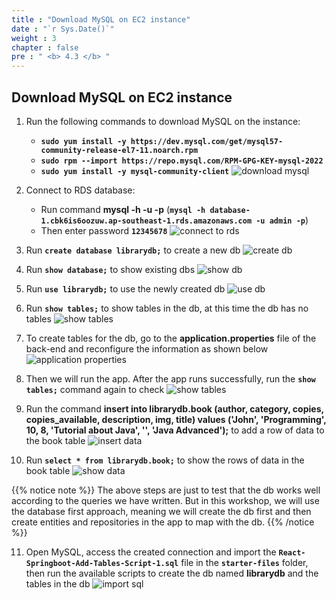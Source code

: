 ```yaml
---
title : "Download MySQL on EC2 instance"
date : "`r Sys.Date()`"
weight : 3
chapter : false
pre : " <b> 4.3 </b> "
---
```


## Download MySQL on EC2 instance

1. Run the following commands to download MySQL on the instance:
   - **`sudo yum install -y https://dev.mysql.com/get/mysql57-community-release-el7-11.noarch.rpm`**
   - **`sudo rpm --import https://repo.mysql.com/RPM-GPG-KEY-mysql-2022`**
   - **`sudo yum install -y mysql-community-client`**
![download mysql](/workshop01-AWS-FCJ-2024/images/4-3/01.png?width=50pc)

2. Connect to RDS database:
   - Run command **mysql -h <RDS-ENDPOINT> -u <USERNAME> -p** (**`mysql -h database-1.cbk6is6oozuw.ap-southeast-1.rds.amazonaws.com -u admin -p`**)
   - Then enter password **`12345678`**
![connect to rds](/workshop01-AWS-FCJ-2024/images/4-3/02.png?width=50pc)

3. Run **`create database librarydb;`** to create a new db
![create db](/workshop01-AWS-FCJ-2024/images/4-3/03.png?width=50pc)

4. Run **`show database;`** to show existing dbs
![show db](/workshop01-AWS-FCJ-2024/images/4-3/04.png?width=50pc)

5. Run **`use librarydb;`** to use the newly created db
![use db](/workshop01-AWS-FCJ-2024/images/4-3/05.png?width=50pc)

6. Run **`show tables;`** to show tables in the db, at this time the db has no tables
![show tables](/workshop01-AWS-FCJ-2024/images/4-3/06.png?width=50pc)

7. To create tables for the db, go to the **application.properties** file of the back-end and reconfigure the information as shown below
![application properties](/workshop01-AWS-FCJ-2024/images/4-3/07.png?width=50pc)

8. Then we will run the app. After the app runs successfully, run the **`show tables;`** command again to check
![show tables](/workshop01-AWS-FCJ-2024/images/4-3/08.png?width=50pc)

9. Run the command **insert into librarydb.book (author, category, copies, copies_available, description, img, title) values ('John', 'Programming', 10, 8, 'Tutorial about Java', '', 'Java Advanced');** to add a row of data to the book table
![insert data](/workshop01-AWS-FCJ-2024/images/4-3/09.png?width=50pc)

10. Run **`select * from librarydb.book;`** to show the rows of data in the book table
![show data](/workshop01-AWS-FCJ-2024/images/4-3/10.png?width=50pc)

{{% notice note %}}
The above steps are just to test that the db works well according to the queries we have written. But in this workshop, we will use the database first approach, meaning we will create the db first and then create entities and repositories in the app to map with the db.
{{% /notice %}}

11. Open MySQL, access the created connection and import the **`React-Springboot-Add-Tables-Script-1.sql`** file in the **`starter-files`** folder, then run the available scripts to create the db named **librarydb** and the tables in the db
![import sql](/workshop01-AWS-FCJ-2024/images/4-3/11.png?width=50pc)

